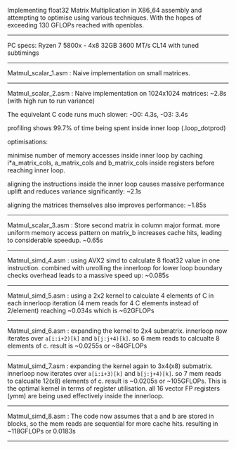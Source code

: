 Implementing float32 Matrix Multiplication in X86_64 assembly and attempting to optimise using various techniques. With the hopes of exceeding 130 GFLOPs reached with openblas. 
__________________

PC specs: Ryzen 7 5800x - 4x8 32GB 3600 MT/s CL14 with tuned subtimings
__________________

Matmul_scalar_1.asm : Naive implementation on small matrices. 
__________________

Matmul_scalar_2.asm : Naive implementation on 1024x1024 matrices: ~2.8s (with high run to run variance)

The equivelant C code runs much slower: -O0: 4.3s, -O3: 3.4s 

profiling shows 99.7% of time being spent inside inner loop (.loop_dotprod)

optimisations:

minimise number of memory accesses inside inner loop by caching i*a_matrix_cols, a_matrix_cols and b_matrix_cols inside registers before reaching inner loop.

aligning the instructions inside the inner loop causes massive performance uplift and reduces variance significantly: ~2.1s 

aligning the matrices themselves also improves performance: ~1.85s
__________________

Matmul_scalar_3.asm : Store second matrix in column major format. more uniform memory access pattern on matrix_b increases cache hits, leading to considerable speedup. ~0.65s 
__________________

Matmul_simd_4.asm : using AVX2 simd to calculate 8 float32 value in one instruction. combined with unrolling the innerloop for lower loop boundary checks overhead leads to a massive speed up: ~0.085s
__________________

Matmul_simd_5.asm : using a 2x2 kernel to calculate 4 elements of C in each innerloop iteration (4 mem reads for 4 C elements instead of 2/element) reaching ~0.034s which is ~62GFLOPs 
__________________

Matmul_simd_6.asm : expanding the kernel to 2x4 submatrix. innerloop now iterates over `a[i:i+2)[k]` and `b[j:j+4)[k]`. so 6 mem reads to calcualte 8 elements of c. result is ~0.0255s or ~84GFLOPs
__________________

Matmul_simd_7.asm : expanding the kernel again to 3x4(x8) submatrix. innerloop now iterates over `a[i:i+3)[k]` and `b[j:j+4)[k]`. so 7 mem reads to calcualte 12(x8) elements of c. result is ~0.0205s or ~105GFLOPs. This is the optimal kernel in terms of register utilisation. all 16 vector FP registers (ymm) are being used effectively inside the innerloop.
__________________

Matmul_simd_8.asm : The code now assumes that a and b are stored in blocks, so the mem reads are sequential for more cache hits. resulting in ~118GFLOPs or 0.0183s 

__________________


